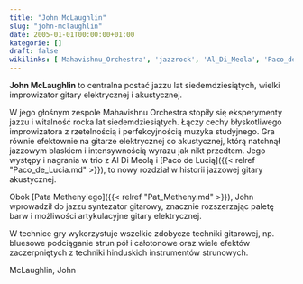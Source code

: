 ```yaml
---
title: "John McLaughlin"
slug: "john-mclaughlin"
date: 2005-01-01T00:00:00+01:00
kategorie: []
draft: false
wikilinks: ['Mahavishnu_Orchestra', 'jazzrock', 'Al_Di_Meola', 'Paco_de_Lucia', 'gitara_akustyczna', 'Pat_Metheny', 'syntezator_gitarowy', 'gitara_elektryczna', 'blues', 'kategoria:gitarzy%C5%9Bci_jazzowi']
---
```

**John McLaughlin** to centralna postać jazzu lat siedem­dziesiątych,
wielki improwizator gitary elektrycznej i aku­stycznej.

W jego głośnym zespole Mahavishnu
Orchestra<!-- link nie odnosił się do niczego --> stopiły się eksperymenty
jazzu i witalność rocka<!-- link nie odnosił się do niczego --> lat siedemdziesiątych.
Łączy cechy błyskotliwego improwizatora z rzetelnością i
perfekcyjnością muzyka studyj­nego. Gra równie efektownie na gitarze
elektrycznej co akustycznej, którą natchnął jazzowym blaskiem i
inten­sywnością wyrazu jak nikt przedtem. Jego występy i na­grania w
trio z Al Di Meolą<!-- link nie odnosił się do niczego --> i [Paco de
Lucią]({{< relref "Paco_de_Lucia.md" >}}), to nowy rozdział w historii jazzowej
gitary akustycznej<!-- link nie odnosił się do niczego -->.

Obok [Pata Metheny'ego]({{< relref "Pat_Metheny.md" >}}), John wprowadził do
jazzu syntezator gitarowy<!-- link nie odnosił się do niczego -->, znacznie
rozszerzając paletę barw i możliwości artykulacyjne gitary
elektrycznej<!-- link nie odnosił się do niczego -->.

W technice gry wykorzystuje wszelkie zdobycze tech­niki gitarowej, np.
bluesowe<!-- link nie odnosił się do niczego --> podciąganie strun pół i całotonowe oraz
wiele efektów zaczerpniętych z techniki hinduskich instrumentów
strunowych.

McLaughlin, John<!-- link nie odnosił się do niczego -->